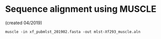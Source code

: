 # Sequence alignment using MUSCLE
(created 04/2019)  
```
muscle -in xf_pubmlst_201902.fasta -out mlst-Xf293_muscle.aln

```

